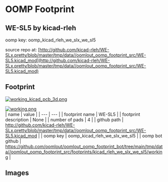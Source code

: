 # OOMP Footprint  
## WE-SL5  by kicad-rleh  
  
oomp key: oomp_kicad_rleh_we_slx_we_sl5  
  
source repo at: [http://github.com/kicad-rleh/WE-SLx.pretty/blob/master/tmp/data//oomlout_oomp_footprint_src/WE-SL5.kicad_mod](http://github.com/kicad-rleh/WE-SLx.pretty/blob/master/tmp/data//oomlout_oomp_footprint_src/WE-SL5.kicad_mod)  
## Footprint  
  
[![working_kicad_pcb_3d.png](working_kicad_pcb_3d_600.png)](working_kicad_pcb_3d.png)  
  
[![working.png](working_600.png)](working.png)  
| name | value | 
| --- | --- | 
| footprint name | WE-SL5 | 
| footprint description | None | 
| number of pads | 4 | 
| github path | http://github.com/kicad-rleh/WE-SLx.pretty/blob/master/tmp/data//oomlout_oomp_footprint_src/WE-SL5.kicad_mod | 
| oomp key | oomp_kicad_rleh_we_slx_we_sl5 | 
| oomp bot github | https://github.com/oomlout/oomlout_oomp_footprint_bot/tree/main/tmp/data//oomlout_oomp_footprint_src/footprints/kicad_rleh_we_slx_we_sl5/working | 
## Images  
